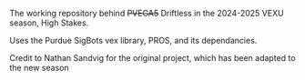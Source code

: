The working repository behind ~~PVEGA5~~ Driftless in the 2024-2025 VEXU season, High Stakes.

Uses the Purdue SigBots vex library, PROS, and its dependancies.

Credit to Nathan Sandvig for the original project, which has been adapted to the new season